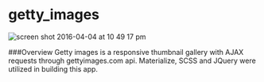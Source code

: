 # getty_images

![screen shot 2016-04-04 at 10 49 17 pm](https://cloud.githubusercontent.com/assets/14135082/14277539/430c468c-fabf-11e5-9632-7557199d253f.png)

###Overview 
Getty images is a responsive thumbnail gallery with AJAX requests through gettyimages.com api. Materialize, SCSS and JQuery were utilized in building this app.

